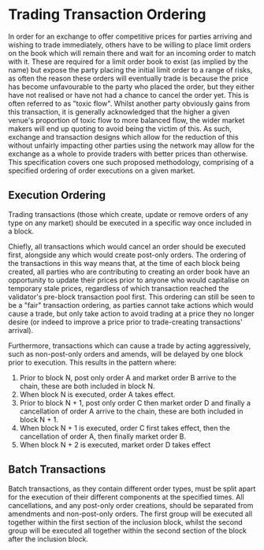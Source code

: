 # Trading Transaction Ordering

In order for an exchange to offer competitive prices for parties arriving and wishing to trade immediately, others have to be willing to place limit orders on the book which will remain there and wait for an incoming order to match with it. These are required for a limit order book to exist (as implied by the name) but expose the party placing the initial limit order to a range of risks, as often the reason these orders will eventually trade is because the price has become unfavourable to the party who placed the order, but they either have not realised or have not had a chance to cancel the order yet. This is often referred to as "toxic flow". Whilst another party obviously gains from this transaction, it is generally acknowledged that the higher a given venue's proportion of toxic flow to more balanced flow, the wider market makers will end up quoting to avoid being the victim of this. As such, exchange and transaction designs which allow for the reduction of this without unfairly impacting other parties using the network may allow for the exchange as a whole to provide traders with better prices than otherwise. This specification covers one such proposed methodology, comprising of a specified ordering of order executions on a given market.

## Execution Ordering

Trading transactions (those which create, update or remove orders of any type on any market) should be executed in a specific way once included in a block.

Chiefly, all transactions which would cancel an order should be executed first, alongside any which would create post-only orders. The ordering of the transactions in this way means that, at the time of each block being created, all parties who are contributing to creating an order book have an opportunity to update their prices prior to anyone who would capitalise on temporary stale prices, regardless of which transaction reached the validator's pre-block transaction pool first. This ordering can still be seen to be a "fair" transaction ordering, as parties cannot take actions which would cause a trade, but only take action to avoid trading at a price they no longer desire (or indeed to improve a price prior to trade-creating transactions' arrival).

Furthermore, transactions which can cause a trade by acting aggressively, such as non-post-only orders and amends, will be delayed by one block prior to execution. This results in the pattern where:

 1. Prior to block N, post only order A and market order B arrive to the chain, these are both included in block N.
 1. When block N is executed, order A takes effect.
 1. Prior to block N + 1, post only order C then market order D and finally a cancellation of order A arrive to the chain, these are both included in block N + 1.
 1. When block N + 1 is executed, order C first takes effect, then the cancellation of order A, then finally market order B.
 1. When block N + 2 is executed, market order D takes effect

## Batch Transactions

Batch transactions, as they contain different order types, must be split apart for the execution of their different components at the specified times. All cancellations, and any post-only order creations, should be separated from amendments and non-post-only orders. The first group will be executed all together within the first section of the inclusion block, whilst the second group will be executed all together within the second section of the block after the inclusion block.
